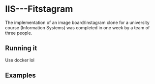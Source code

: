 # IIS---Fitstagram
The implementation of an image board/Instagram clone for a university course (Information Systems) was completed in one week by a team of three people.

## Running it

Use docker lol

## Examples
